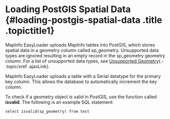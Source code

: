 Loading PostGIS Spatial Data {#loading-postgis-spatial-data .title .topictitle1}
============================

MapInfo EasyLoader uploads MapInfo tables into PostGIS, which stores spatial data in a geometry column called sp\_geometry. Unsupported data types are ignored resulting in an empty record in the sp\_geometry geometry column. For a list of unsupported data types, see [Unsupported Geometry](guide/uploading/unsupportedgeometry.html){.- .topic/xref .ajaxLink}.

MapInfo EasyLoader uploads a table with a Serial datatype for the primary key column. This allows the database to automatically increment the key column.

To check if a geometry object is valid in PostGIS, use the function called **isvalid**. The following is an example SQL statement:

``` {.pre .codeblock}
select isvalid(sp_geometry) from test
```

